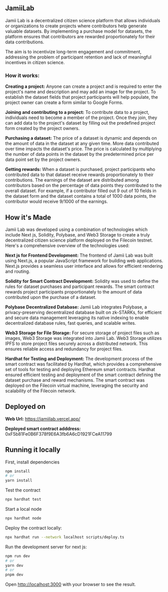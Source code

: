 ## JamiiLab

Jamii Lab is a decentralized citizen science platform that allows individuals or organizations to create projects where contributors help generate valuable datasets. By implementing a purchase model for datasets, the platform ensures that contributors are rewarded proportionately for their data contributions.

The aim is to incentivize long-term engagement and commitment, addressing the problem of participant retention and lack of meaningful incentives in citizen science.

### How it works:

**Creating a project:**
Anyone can create a project and is required to enter the project's name and description and may add an image for the project. To establish the dataset fields that project participants will help populate, the project owner can create a form similar to Google Forms.

**Joining and contributing to a project:** To contribute data to a project, individuals need to become a member of the project. Once they join, they can add data to the project's dataset by filling out the predefined project form created by the project owners.

**Purchasing a dataset:**
The price of a dataset is dynamic and depends on the amount of data in the dataset at any given time. More data contributed over time impacts the dataset's price. The price is calculated by multiplying the number of data points in the dataset by the predetermined price per data point set by the project owners.

**Getting rewards:**
When a dataset is purchased, project participants who contributed data to that dataset receive rewards proportionately to their contributions. The earnings of the dataset are distributed among contributors based on the percentage of data points they contributed to the overall dataset. For example, if a contributor filled out 9 out of 10 fields in the dataset form and the dataset contains a total of 1000 data points, the contributor would receive 9/1000 of the earnings.

## How it's Made

Jamii Lab was developed using a combination of technologies which include Next js, Solidity, Polybase, and Web3 Storage to create a truly decentralized citizen science platform deployed on the Filecoin testnet. Here's a comprehensive overview of the technologies used:

**Next js for Frontend Development:**
The frontend of Jamii Lab was built using Next.js, a popular JavaScript framework for building web applications. Next.js provides a seamless user interface and allows for efficient rendering and routing.

**Solidity for Smart Contract Development:**
Solidity was used to define the rules for dataset purchases and participant rewards. The smart contract rewards project participants proportionately to the amount of data contributed upon the purchase of a dataset.

**Polybase Decentralized Database:**
Jamii Lab integrates Polybase, a privacy-preserving decentralized database built on zk-STARKs, for efficient and secure data management leveraging its native indexing to enable decentralized database rules, fast queries, and scalable writes.

**Web3 Storage for File Storage:**
For secure storage of project files such as images, Web3 Storage was integrated into Jamii Lab. Web3 Storage utilizes IPFS to store project files securely across a distributed network. This ensures reliable access and redundancy for project files.

**Hardhat for Testing and Deployment:**
The development process of the smart contract was facilitated by Hardhat, which provides a comprehensive set of tools for testing and deploying Ethereum smart contracts. Hardhat ensured efficient testing and deployment of the smart contract defining the dataset purchase and reward mechanisms. The smart contract was deployed on the Filecoin virtual machine, leveraging the security and scalability of the Filecoin network.

## Deployed on

**Web Url:** https://jamiilab.vercel.app/

**Deployed smart contract adddress:** 0xF5b81Fe0B6F378f9E6A3fb6A6cD1921FCeA11799

## Running it locally

First, install dependencies

```bash
npm install
# or
yarn install
```

Test the contract

```bash
npx hardhat test
```

Start a local node

```bash
npx hardhat node
```

Deploy the contract locally:

```bash
npx hardhat run --network localhost scripts/deploy.ts
```

Run the development server for next js:

```bash
npm run dev
# or
yarn dev
# or
pnpm dev
```

Open [http://localhost:3000](http://localhost:3000) with your browser to see the result.
